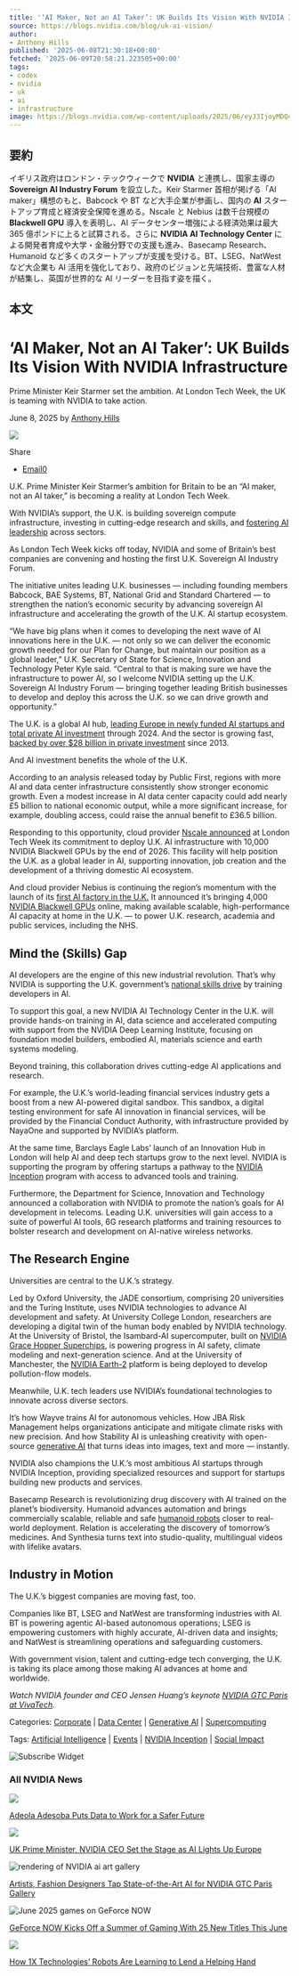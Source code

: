 ```yaml
---
title: '‘AI Maker, Not an AI Taker’: UK Builds Its Vision With NVIDIA Infrastructure'
source: https://blogs.nvidia.com/blog/uk-ai-vision/
author:
- Anthony Hills
published: '2025-06-08T21:30:18+00:00'
fetched: '2025-06-09T20:58:21.223505+00:00'
tags:
- codex
- nvidia
- uk
- ai
- infrastructure
image: https://blogs.nvidia.com/wp-content/uploads/2025/06/eyJ3IjoyMDQ4LCJoIjoyMDQ4LCJzY29wZSI6ImFwcCJ9.webp
---
```


## 要約

イギリス政府はロンドン・テックウィークで **NVIDIA** と連携し、国家主導の **Sovereign AI Industry Forum** を設立した。Keir Starmer 首相が掲げる「AI maker」構想のもと、Babcock や BT など大手企業が参画し、国内の **AI** スタートアップ育成と経済安全保障を進める。Nscale と Nebius は数千台規模の **Blackwell GPU** 導入を表明し、AI データセンター増強による経済効果は最大 365 億ポンドに上ると試算される。さらに **NVIDIA AI Technology Center** による開発者育成や大学・金融分野での支援も進み、Basecamp Research、Humanoid など多くのスタートアップが支援を受ける。BT、LSEG、NatWest など大企業も AI 活用を強化しており、政府のビジョンと先端技術、豊富な人材が結集し、英国が世界的な AI リーダーを目指す姿を描く。

## 本文

# ‘AI Maker, Not an AI Taker’: UK Builds Its Vision With NVIDIA Infrastructure

Prime Minister Keir Starmer set the ambition. At London Tech Week, the UK is teaming with NVIDIA to take action.

June 8, 2025 by [Anthony Hills](https://blogs.nvidia.com/blog/author/anthonyhills/ "View all posts by Anthony Hills")

![](https://blogs.nvidia.com/wp-content/uploads/2025/06/eyJ3IjoyMDQ4LCJoIjoyMDQ4LCJzY29wZSI6ImFwcCJ9-1280x720.webp)

Share

- [Email0](#ea-share-count-email)

U.K. Prime Minister Keir Starmer’s ambition for Britain to be an “AI maker, not an AI taker,” is becoming a reality at London Tech Week.

With NVIDIA’s support, the U.K. is building sovereign compute infrastructure, investing in cutting-edge research and skills, and [fostering AI leadership](https://www.gov.uk/government/publications/memorandum-of-understanding-between-the-uk-and-nvidia-on-ai-and-advanced-connectivity-technologies/memorandum-of-understanding-between-uk-and-nvidia-on-ai-and-advanced-connectivity-technologies) across sectors.

As London Tech Week kicks off today, NVIDIA and some of Britain’s best companies are convening and hosting the first U.K. Sovereign AI Industry Forum.

The initiative unites leading U.K. businesses — including founding members Babcock, BAE Systems, BT, National Grid and Standard Chartered — to strengthen the nation’s economic security by advancing sovereign AI infrastructure and accelerating the growth of the U.K. AI startup ecosystem.

“We have big plans when it comes to developing the next wave of AI innovations here in the U.K. — not only so we can deliver the economic growth needed for our Plan for Change, but maintain our position as a global leader,” U.K. Secretary of State for Science, Innovation and Technology Peter Kyle said. “Central to that is making sure we have the infrastructure to power AI, so I welcome NVIDIA setting up the U.K. Sovereign AI Industry Forum — bringing together leading British businesses to develop and deploy this across the U.K. so we can drive growth and opportunity.”

The U.K. is a global AI hub, [leading Europe in newly funded AI startups and total private AI investment](https://hai.stanford.edu/ai-index/2025-ai-index-report) through 2024. And the sector is growing fast, [backed by over $28 billion in private investment](https://hai.stanford.edu/ai-index/2025-ai-index-report) since 2013.

And AI investment benefits the whole of the U.K.

According to an analysis released today by Public First, regions with more AI and data center infrastructure consistently show stronger economic growth. Even a modest increase in AI data center capacity could add nearly £5 billion to national economic output, while a more significant increase, for example, doubling access, could raise the annual benefit to £36.5 billion.

Responding to this opportunity, cloud provider [Nscale announced](http://www.nscale.com/blog/our-commitment-to-deploying-uk-ai-infrastructure-with-10-000-nvidia-blackwell-gpus-by-2026) at London Tech Week its commitment to deploy U.K. AI infrastructure with 10,000 NVIDIA Blackwell GPUs by the end of 2026. This facility will help position the U.K. as a global leader in AI, supporting innovation, job creation and the development of a thriving domestic AI ecosystem.

And cloud provider Nebius is continuing the region’s momentum with the launch of its [first AI factory in the U.K.](https://group.nebius.com/newsroom/nebius-launches-in-uk-expands-britains-ai-infrastructure-with-nvidia-blackwell-ultra) It announced it’s bringing 4,000 [NVIDIA Blackwell GPUs](https://www.nvidia.com/en-us/data-center/technologies/blackwell-architecture/) online, making available scalable, high-performance AI capacity at home in the U.K. — to power U.K. research, academia and public services, including the NHS.

## Mind the (Skills) Gap

AI developers are the engine of this new industrial revolution. That’s why NVIDIA is supporting the U.K. government’s [national skills drive](https://www.gov.uk/government/news/pm-launches-national-skills-drive-to-unlock-opportunities-for-young-people-in-tech) by training developers in AI.

To support this goal, a new NVIDIA AI Technology Center in the U.K. will provide hands-on training in AI, data science and accelerated computing with support from the NVIDIA Deep Learning Institute, focusing on foundation model builders, embodied AI, materials science and earth systems modeling.

Beyond training, this collaboration drives cutting-edge AI applications and research.

For example, the U.K.’s world-leading financial services industry gets a boost from a new AI-powered digital sandbox. This sandbox, a digital testing environment for safe AI innovation in financial services, will be provided by the Financial Conduct Authority, with infrastructure provided by NayaOne and supported by NVIDIA’s platform.

At the same time, Barclays Eagle Labs’ launch of an Innovation Hub in London will help AI and deep tech startups grow to the next level. NVIDIA is supporting the program by offering startups a pathway to the [NVIDIA Inception](https://www.nvidia.com/en-us/startups/) program with access to advanced tools and training.

Furthermore, the Department for Science, Innovation and Technology announced a collaboration with NVIDIA to promote the nation’s goals for AI development in telecoms. Leading U.K. universities will gain access to a suite of powerful AI tools, 6G research platforms and training resources to bolster research and development on AI-native wireless networks.

## The Research Engine

Universities are central to the U.K.’s strategy.

Led by Oxford University, the JADE consortium, comprising 20 universities and the Turing Institute, uses NVIDIA technologies to advance AI development and safety. At University College London, researchers are developing a digital twin of the human body enabled by NVIDIA technology. At the University of Bristol, the Isambard-AI supercomputer, built on [NVIDIA Grace Hopper Superchips](https://www.nvidia.com/en-us/data-center/grace-hopper-superchip/), is powering progress in AI safety, climate modeling and next-generation science. And at the University of Manchester, the [NVIDIA Earth-2](https://www.nvidia.com/en-us/high-performance-computing/earth-2/) platform is being deployed to develop pollution-flow models.

Meanwhile, U.K. tech leaders use NVIDIA’s foundational technologies to innovate across diverse sectors.

It’s how Wayve trains AI for autonomous vehicles. How JBA Risk Management helps organizations anticipate and mitigate climate risks with new precision. And how Stability AI is unleashing creativity with open-source [generative AI](https://www.nvidia.com/en-us/glossary/generative-ai/) that turns ideas into images, text and more — instantly.

NVIDIA also champions the U.K.’s most ambitious AI startups through NVIDIA Inception, providing specialized resources and support for startups building new products and services.

Basecamp Research is revolutionizing drug discovery with AI trained on the planet’s biodiversity. Humanoid advances automation and brings commercially scalable, reliable and safe [humanoid robots](https://www.nvidia.com/en-us/glossary/humanoid-robot/) closer to real-world deployment. Relation is accelerating the discovery of tomorrow’s medicines. And Synthesia turns text into studio-quality, multilingual videos with lifelike avatars.

## **Industry in Motion**

The U.K.’s biggest companies are moving fast, too.

Companies like BT, LSEG and NatWest are transforming industries with AI. BT is powering agentic AI-based autonomous operations; LSEG is empowering customers with highly accurate, AI-driven data and insights; and NatWest is streamlining operations and safeguarding customers.

With government vision, talent and cutting-edge tech converging, the U.K. is taking its place among those making AI advances at home and worldwide.

_Watch NVIDIA founder and CEO Jensen Huang’s keynote_ [_NVIDIA GTC Paris at VivaTech_](https://www.nvidia.com/en-eu/gtc/)_._

Categories: [Corporate](https://blogs.nvidia.com/blog/category/corporate/) | [Data Center](https://blogs.nvidia.com/blog/category/enterprise/) | [Generative AI](https://blogs.nvidia.com/blog/category/generative-ai/) | [Supercomputing](https://blogs.nvidia.com/blog/category/enterprise/supercomputing/)

Tags: [Artificial Intelligence](https://blogs.nvidia.com/blog/tag/artificial-intelligence/) | [Events](https://blogs.nvidia.com/blog/tag/events/) | [NVIDIA Inception](https://blogs.nvidia.com/blog/tag/nvidia-inception/) | [Social Impact](https://blogs.nvidia.com/blog/tag/social-impact/)

![Subscribe Widget](https://blogs.nvidia.com/gtc25-web-drmk-nv-blog-date-406x350-1/)

### All NVIDIA News

![](https://blogs.nvidia.com/wp-content/uploads/2025/06/Adeola-1-Featured-Photo-Blog-Size-960x510.jpg)

[Adeola Adesoba Puts Data to Work for a Safer Future](https://blogs.nvidia.com/blog/nvidia-life-adeola-adesoba/)

![](https://blogs.nvidia.com/wp-content/uploads/2025/06/54576859692_d55264ac4b_o-960x505.jpeg)

[UK Prime Minister, NVIDIA CEO Set the Stage as AI Lights Up Europe](https://blogs.nvidia.com/blog/ai-lights-up-europe/)

![rendering of NVIDIA ai art gallery](https://blogs.nvidia.com/wp-content/uploads/2025/06/auditoire-render-ai-gallery-may-28-2-960x540.jpg)

[Artists, Fashion Designers Tap State-of-the-Art AI for NVIDIA GTC Paris Gallery](https://blogs.nvidia.com/blog/ai-art-gtc-paris-2025/)

![June 2025 games on GeForce NOW](https://blogs.nvidia.com/wp-content/uploads/2025/06/gfn-thursday-6-5-nv-blog-1280x680-logo-960x510.jpg)

[GeForce NOW Kicks Off a Summer of Gaming With 25 New Titles This June](https://blogs.nvidia.com/blog/geforce-now-thursday-june-2025-games/)

![](https://blogs.nvidia.com/wp-content/uploads/2025/06/1X_Still_A-960x540.png)

[How 1X Technologies’ Robots Are Learning to Lend a Helping Hand](https://blogs.nvidia.com/blog/1x-technologies-humanoids/)
